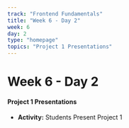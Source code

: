 ```yaml
---
track: "Frontend Fundamentals"
title: "Week 6 - Day 2"
week: 6
day: 2
type: "homepage"
topics: "Project 1 Presentations"
---
```



# Week 6 - Day 2

#### Project 1 Presentations
- **Activity:** Students Present Project 1




